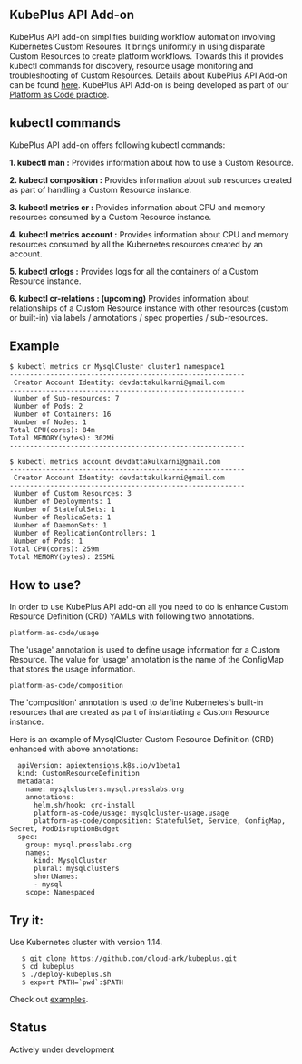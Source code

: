 ## KubePlus API Add-on

KubePlus API add-on simplifies building workflow automation involving Kubernetes Custom Resoures. It brings uniformity in using disparate Custom Resources to create platform workflows. Towards this it provides kubectl commands for discovery, resource usage monitoring and troubleshooting of Custom Resources. Details about KubePlus API Add-on can be found [here](./details.rst). KubePlus API Add-on is being developed as part of our [Platform as Code practice](https://cloudark.io/platform-as-code).

## kubectl commands

KubePlus API add-on offers following kubectl commands:

**1. kubectl man <Custom Resource>:** Provides information about how to use a Custom Resource.

**2. kubectl composition <Custom Resource Instance>:** Provides information about sub resources created as part of handling a Custom Resource instance.

**3. kubectl metrics cr <Custom Resource Instance>:** Provides information about CPU and memory resources consumed by a Custom Resource instance.

**4. kubectl metrics account <Account Name>:** Provides information about CPU and memory resources consumed by all the Kubernetes resources created by an account.

**5. kubectl crlogs <Custom Resource Instance>:** Provides logs for all the containers of a Custom Resource instance.

**6. kubectl cr-relations <Custom Resource Instance>: (upcoming)** Provides information about relationships of a Custom Resource instance with other resources (custom or built-in) via labels / annotations / spec properties / sub-resources.

## Example

``` 
$ kubectl metrics cr MysqlCluster cluster1 namespace1
---------------------------------------------------------- 
 Creator Account Identity: devdattakulkarni@gmail.com
---------------------------------------------------------- 
 Number of Sub-resources: 7
 Number of Pods: 2
 Number of Containers: 16
 Number of Nodes: 1
Total CPU(cores): 84m
Total MEMORY(bytes): 302Mi
----------------------------------------------------------

$ kubectl metrics account devdattakulkarni@gmail.com
---------------------------------------------------------- 
 Creator Account Identity: devdattakulkarni@gmail.com
---------------------------------------------------------- 
 Number of Custom Resources: 3
 Number of Deployments: 1
 Number of StatefulSets: 1
 Number of ReplicaSets: 1
 Number of DaemonSets: 1
 Number of ReplicationControllers: 1
 Number of Pods: 1
Total CPU(cores): 259m
Total MEMORY(bytes): 255Mi
```

## How to use?

In order to use KubePlus API add-on all you need to do is enhance Custom Resource Definition (CRD) YAMLs with following two annotations.

```
platform-as-code/usage
```

The 'usage' annotation is used to define usage information for a Custom Resource.
The value for 'usage' annotation is the name of the ConfigMap that stores the usage information.

```
platform-as-code/composition
```

The 'composition' annotation is used to define Kubernetes's built-in resources that are created as part of instantiating a Custom Resource instance. 

Here is an example of MysqlCluster Custom Resource Definition (CRD) enhanced with above annotations:

```
  apiVersion: apiextensions.k8s.io/v1beta1
  kind: CustomResourceDefinition
  metadata:
    name: mysqlclusters.mysql.presslabs.org
    annotations:
      helm.sh/hook: crd-install
      platform-as-code/usage: mysqlcluster-usage.usage
      platform-as-code/composition: StatefulSet, Service, ConfigMap, Secret, PodDisruptionBudget
  spec:
    group: mysql.presslabs.org
    names:
      kind: MysqlCluster
      plural: mysqlclusters
      shortNames:
      - mysql
    scope: Namespaced
```

## Try it:

Use Kubernetes cluster with version 1.14.

```
   $ git clone https://github.com/cloud-ark/kubeplus.git
   $ cd kubeplus
   $ ./deploy-kubeplus.sh
   $ export PATH=`pwd`:$PATH
```

Check out [examples](./details.rst).


## Status

Actively under development

